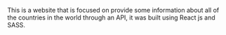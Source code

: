 This is a website that is focused on provide some information about all of the countries in the world through an API, it was built using React js and SASS.
